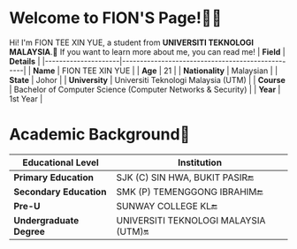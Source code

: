 # Welcome to FION'S Page!👋🏻

Hi! I'm FION TEE XIN YUE, a student from **UNIVERSITI TEKNOLOGI MALAYSIA**.📖 If you want to learn more about me, you can read me!
| **Field**           | **Details**                                      |
|---------------------|--------------------------------------------------|
| **Name**           | FION TEE XIN YUE                                      |
| **Age**            | 21                                               |
| **Nationality**    | Malaysian                                       |
| **State**     | Johor                                     |
| **University**     | Universiti Teknologi Malaysia (UTM)                          |
| **Course**         | Bachelor of Computer Science (Computer Networks & Security)             |
| **Year**           | 1st Year                                        |

# Academic Background💯
| **Educational Level**           | **Institution**                                      |
|---------------------|--------------------------------------------------|
| **Primary Education**           | SJK (C) SIN HWA, BUKIT PASIR🔚                                      |
| **Secondary Education**            | SMK (P) TEMENGGONG IBRAHIM🔚                                               |
| **Pre-U**    | SUNWAY COLLEGE KL🔚                                       |
| **Undergraduate Degree**     | UNIVERSITI TEKNOLOGI MALAYSIA (UTM)🔛                                     |

